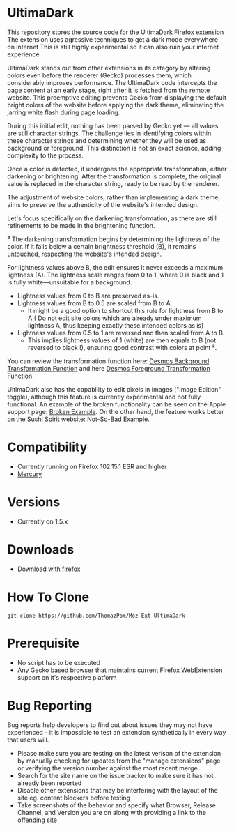 # UltimaDark
This repository stores the source code for the UltimaDark Firefox extension
The extension uses agressive techniques to get a dark mode everywhere on internet
This is still highly experimental so it can also ruin your internet experience

UltimaDark stands out from other extensions in its category by altering colors even before the renderer (Gecko) processes them, which considerably improves performance. The UltimaDark code intercepts the page content at an early stage, right after it is fetched from the remote website. This preemptive editing prevents Gecko from displaying the default bright colors of the website before applying the dark theme, eliminating the jarring white flash during page loading.

During this initial edit, nothing has been parsed by Gecko yet — all values are still character strings. The challenge lies in identifying colors within these character strings and determining whether they will be used as background or foreground. This distinction is not an exact science, adding complexity to the process.

Once a color is detected, it undergoes the appropriate transformation, either darkening or brightening. After the transformation is complete, the original value is replaced in the character string, ready to be read by the renderer.

The adjustment of website colors, rather than implementing a dark theme, aims to preserve the authenticity of the website's intended design.

Let's focus specifically on the darkening transformation, as there are still refinements to be made in the brightening function.

**²** The darkening transformation begins by determining the lightness of the color. If it falls below a certain brightness threshold (B), it remains untouched, respecting the website's intended design.

For lightness values above B, the edit ensures it never exceeds a maximum lightness (A). The lightness scale ranges from 0 to 1, where 0 is black and 1 is fully white—unsuitable for a background.


- Lightness values from 0 to B are preserved as-is.
- Lightness values from B to 0.5 are scaled from B to A.
  -  It might be a good option to shortcut this rule for lightness from B to A ( Do not edit site colors which are already under maximum  lightness A, thus keeping exactly these intended colors as is)
- Lightness values from 0.5 to 1 are reversed and then scaled from A to B. 
  - This implies lightness values of 1 (white) are then equals to B (not reversed to black !), ensuring good contrast with colors at point ².

You can review the transformation function here: [Desmos Background Transformation Function](https://www.desmos.com/calculator/oafbbrdz1g) and here [Desmos Foreground Transformation Function](https://www.desmos.com/calculator/v6eiisqdzc).

UltimaDark also has the capability to edit pixels in images ("Image Edition" toggle), although this feature is currently experimental and not fully functional. An example of the broken functionality can be seen on the Apple support page: [Broken Example](https://support.apple.com/fr-fr/HT205189). On the other hand, the feature works better on the Sushi Spirit website: [Not-So-Bad Example](https://www.sushispirit.com/).

# Compatibility
- Currently running on Firefox 102.15.1 ESR and higher
- [Mercury](https://thorium.rocks/mercury)

# Versions

- Currently on 1.5.x
# Downloads
- [Download with firefox](https://addons.mozilla.org/fr/firefox/addon/UltimaDark/)

# How To Clone

```
git clone https://github.com/ThomazPom/Moz-Ext-UltimaDark
````
# Prerequisite

- No script has to be executed
- Any Gecko based browser that maintains current Firefox WebExtension support on it's respective platform

# Bug Reporting 

Bug reports help developers to find out about issues they may not have experienced - it is impossible to test an extension synthetically in every way that users will. 

- Please make sure you are testing on the latest verison of the extension by manually checking for updates from the "manage extensions" page or verifying the version number against the most recent merge. 
- Search for the site name on the issue tracker to make sure it has not already been reported 
- Disable other extensions that may be interfering with the layout of the site eg. content blockers before testing
- Take screenshots of the behavior and specify what Browser, Release Channel, and Version you are on along with providing a link to the offending site 
